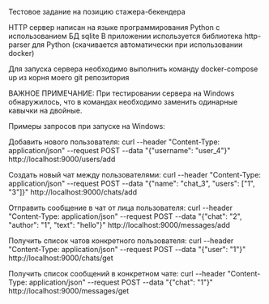 Тестовое задание на позицию стажера-бекендера

HTTP сервер написан на языке программирования Python с использованием БД sqlite
В приложении используется библиотека http-parser для Python (скачивается автоматически при использовании docker)

Для запуска сервера необходимо выполнить команду docker-compose up из корня моего git репозитория


ВАЖНОЕ ПРИМЕЧАНИЕ:
При тестировании сервера на Windows обнаружилось, что в командах необходимо заменить одинарные кавычки на двойные.

Примеры запросов при запуске на Windows:

Добавить нового пользователя:
curl --header "Content-Type: application/json"  --request POST  --data "{\"username\": \"user_4\"}" http://localhost:9000/users/add

Создать новый чат между пользователями:
curl --header "Content-Type: application/json" --request POST --data "{\"name\": \"chat_3\", \"users\": [\"1\", \"3\"]}" http://localhost:9000/chats/add

Отправить сообщение в чат от лица пользователя:
curl --header "Content-Type: application/json" --request POST --data "{\"chat\": \"2\", \"author\": \"1\", \"text\": \"hello\"}" http://localhost:9000/messages/add

Получить список чатов конкретного пользователя:
curl --header "Content-Type: application/json" --request POST --data "{\"user\": \"1\"}" http://localhost:9000/chats/get

Получить список сообщений в конкретном чате:
curl --header "Content-Type: application/json" --request POST --data "{\"chat\": \"1\"}" http://localhost:9000/messages/get